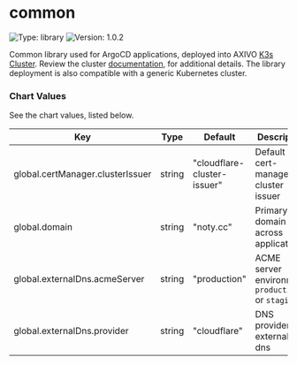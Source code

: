 # common

![Type: library](https://img.shields.io/badge/Type-library-informational?style=flat-square)  ![Version: 1.0.2](https://img.shields.io/badge/Version-1.0.2-informational?style=flat-square)

Common library used for ArgoCD applications, deployed into AXIVO [K3s Cluster](https://github.com/axivo/k3s-cluster). Review the cluster [documentation](https://axivo.com/k3s-cluster/), for additional details. The library deployment is also compatible with a generic Kubernetes cluster.

### Chart Values

See the chart values, listed below.

| Key | Type | Default | Description |
|-----|------|---------|-------------|
| global.certManager.clusterIssuer | string | "cloudflare-cluster-issuer" | Default cert-manager cluster issuer |
| global.domain | string | "noty.cc" | Primary domain used across applications |
| global.externalDns.acmeServer | string | "production" | ACME server environment, `production` or `staging` |
| global.externalDns.provider | string | "cloudflare" | DNS provider for external-dns |
